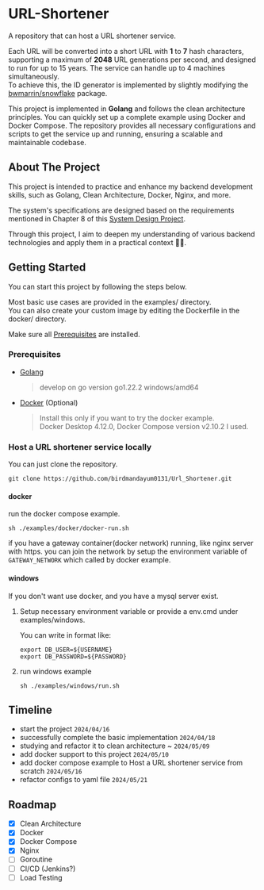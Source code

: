 # URL-Shortener

A repository that can host a URL shortener service.

Each URL will be converted into a short URL with **1** to **7** hash characters, supporting a maximum of **2048** URL generations per second, and designed to run for up to 15 years. The service can handle up to 4 machines simultaneously.  
To achieve this, the ID generator is implemented by slightly modifying the [bwmarrin/snowflake][SnowFlake] package.

This project is implemented in **Golang** and follows the clean architecture principles. You can quickly set up a complete example using Docker and Docker Compose. The repository provides all necessary configurations and scripts to get the service up and running, ensuring a scalable and maintainable codebase. 

## About The Project

This project is intended to practice and enhance my backend development skills, such as Golang, Clean Architecture, Docker, Nginx, and more.  

The system's specifications are designed based on the requirements mentioned in Chapter 8 of this [System Design Project][System Design].  

Through this project, I aim to deepen my understanding of various backend technologies and apply them in a practical context 🐱‍🚀.

## Getting Started

You can start this project by following the steps below.  

Most basic use cases are provided in the examples/ directory.  
You can also create your custom image by editing the Dockerfile in the docker/ directory.  

Make sure all [Prerequisites](#prerequisites) are installed.

### Prerequisites
- [Golang][Go]
  
  > develop on go version go1.22.2 windows/amd64
  
- [Docker] (Optional)
  
  > Install this only if you want to try the docker example.  
  > Docker Desktop 4.12.0, Docker Compose version v2.10.2 I used.

### Host a URL shortener service locally
You can just clone the repository.
```
git clone https://github.com/birdmandayum0131/Url_Shortener.git
```
#### docker
  run the docker compose example.
  ```
  sh ./examples/docker/docker-run.sh
  ```
  if you have a gateway container(docker network) running, like nginx server with https.
  you can join the network by setup the environment variable of `GATEWAY_NETWORK` which called by docker example.
#### windows
  If you don't want use docker, and you have a mysql server exist.  
  
  1. Setup necessary environment variable or provide a env.cmd under examples/windows.  
      
      You can write in format like:
      ```
      export DB_USER=${USERNAME}
      export DB_PASSWORD=${PASSWORD}
      ```
  2. run windows example  
      ```
      sh ./examples/windows/run.sh
      ```  
## Timeline
  - start the project `2024/04/16`
  - successfully complete the basic implementation `2024/04/18`
  - studying and refactor it to clean architecture ~ `2024/05/09`
  - add docker support to this project `2024/05/10`
  - add docker compose example to Host a URL shortener service from scratch `2024/05/16`
  - refactor configs to yaml file `2024/05/21`
    
## Roadmap
  - [x] Clean Architecture
  - [x] Docker
  - [x] Docker Compose
  - [x] Nginx
  - [ ] Goroutine
  - [ ] CI/CD (Jenkins?)
  - [ ] Load Testing

[SnowFlake]:                        https://github.com/bwmarrin/snowflake                                                                 "bwmarrin/snowflake"
[System Design]:                    https://github.com/Admol/SystemDesign/blob/main/CHAPTER%208%EF%BC%9ADESIGN%20A%20URL%20SHORTENER.md   "Admol/SystemDesign"
[Go]:                               https://go.dev/                                                                                       "Golang"
[Docker]:                           https://www.docker.com/                                                                               "Docker"
